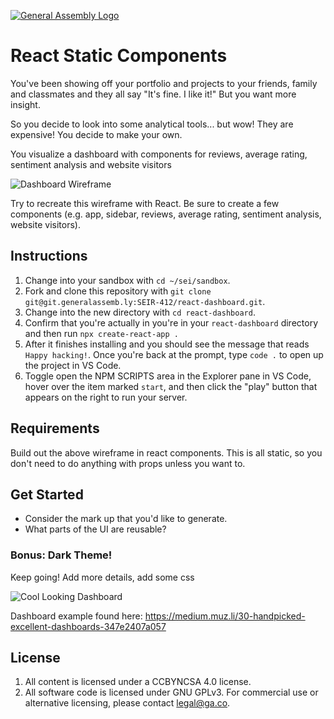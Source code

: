 [![General Assembly Logo](https://camo.githubusercontent.com/1a91b05b8f4d44b5bbfb83abac2b0996d8e26c92/687474703a2f2f692e696d6775722e636f6d2f6b6538555354712e706e67)](https://generalassemb.ly/education/web-development-immersive)

# React Static Components

You've been showing off your portfolio and projects to your friends, family and
classmates and they all say "It's fine. I like it!" But you want more insight.

So you decide to look into some analytical tools... but wow! They are expensive!
You decide to make your own.

You visualize a dashboard with components for reviews, average rating, sentiment
analysis and website visitors

![Dashboard Wireframe](https://i.imgur.com/5mCo2tV.png)

Try to recreate this wireframe with React. Be sure to create a few components
(e.g. app, sidebar, reviews, average rating, sentiment analysis, website
visitors).

## Instructions

1. Change into your sandbox with `cd ~/sei/sandbox`.
1. Fork and clone this repository with `git clone git@git.generalassemb.ly:SEIR-412/react-dashboard.git`.
1. Change into the new directory with `cd react-dashboard`.
1. Confirm that you're actually in you're in your `react-dashboard` directory and then run `npx create-react-app .`
1. After it finishes installing and you should see the message that reads `Happy hacking!`. Once you're back at the prompt, type `code .` to open up the project in VS Code.
1. Toggle open the NPM SCRIPTS area in the Explorer pane in VS Code, hover over the item marked `start`, and then click the "play" button that appears on the right to run your server.

## Requirements

Build out the above wireframe in react components. This is all static, so you
don't need to do anything with props unless you want to.

## Get Started

- Consider the mark up that you'd like to generate.
- What parts of the UI are reusable?

### Bonus: Dark Theme!

Keep going! Add more details, add some css

![Cool Looking Dashboard](https://i.imgur.com/3kPnrAq.png)

Dashboard example found here:
https://medium.muz.li/30-handpicked-excellent-dashboards-347e2407a057


## License

1.  All content is licensed under a CC­BY­NC­SA 4.0 license.
1.  All software code is licensed under GNU GPLv3. For commercial use or
    alternative licensing, please contact legal@ga.co.
